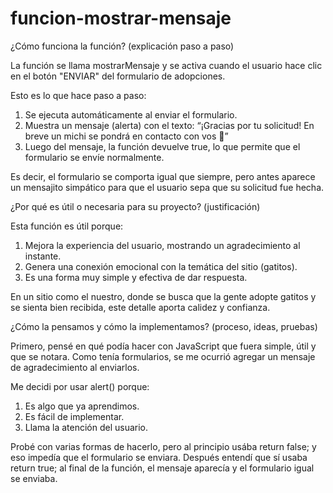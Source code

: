 # funcion-mostrar-mensaje

¿Cómo funciona la función? (explicación paso a paso)

La función se llama mostrarMensaje y se activa cuando el usuario hace clic en el botón "ENVIAR" del formulario de adopciones.

Esto es lo que hace paso a paso:
1. Se ejecuta automáticamente al enviar el formulario.
2. Muestra un mensaje (alerta) con el texto: “¡Gracias por tu solicitud! En breve un michi se pondrá en contacto con vos 🐾”
3. Luego del mensaje, la función devuelve true, lo que permite que el formulario se envíe normalmente.

Es decir, el formulario se comporta igual que siempre, pero antes aparece un mensajito simpático para que el usuario sepa que su solicitud fue hecha.

¿Por qué es útil o necesaria para su proyecto? (justificación)

Esta función es útil porque:
1. Mejora la experiencia del usuario, mostrando un agradecimiento al instante.
2. Genera una conexión emocional con la temática del sitio (gatitos).
3. Es una forma muy simple y efectiva de dar respuesta.

En un sitio como el nuestro, donde se busca que la gente adopte gatitos y se sienta bien recibida, este detalle aporta calidez y confianza.

¿Cómo la pensamos y cómo la implementamos? (proceso, ideas, pruebas)

Primero, pensé en qué podía hacer con JavaScript que fuera simple, útil y que se notara.
Como tenía formularios, se me ocurrió agregar un mensaje de agradecimiento al enviarlos.

Me decidi por usar alert() porque:
1. Es algo que ya aprendimos.
2. Es fácil de implementar.
3. Llama la atención del usuario.

Probé con varias formas de hacerlo, pero al principio usába return false; y eso impedía que el formulario se enviara.
Después entendí que sí usaba return true; al final de la función, el mensaje aparecía y el formulario igual se enviaba.

